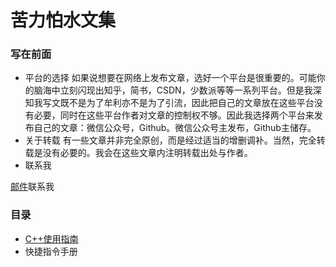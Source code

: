 # 苦力怕水文集
### 写在前面
- 平台的选择
如果说想要在网络上发布文章，选好一个平台是很重要的。可能你的脑海中立刻闪现出知乎，简书，CSDN，少数派等等一系列平台。但是我深知我写文既不是为了牟利亦不是为了引流，因此把自己的文章放在这些平台没有必要，同时在这些平台作者对文章的控制权不够。因此我选择两个平台来发布自己的文章：微信公众号，Github。微信公众号主发布，Github主储存。
- 关于转载
有一些文章并非完全原创，而是经过适当的增删调补。当然，完全转载是没有必要的。我会在这些文章内注明转载出处与作者。
- 联系我

[邮件](http://mail.qq.com/cgi-bin/qm_share?t=qm_mailme&email=creeperwater@qq.com "creeperwater@qq.com")联系我
### 目录
- [C++使用指南](C++使用指南/README.md)
- 快捷指令手册
